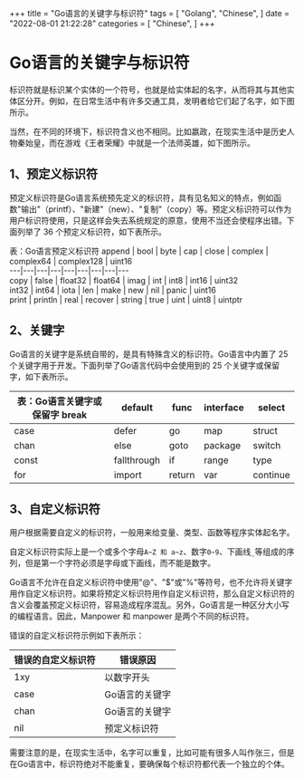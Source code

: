 +++
title = "Go语言的关键字与标识符"
tags = [
"Golang",
"Chinese",
]
date = "2022-08-01 21:22:28"
categories = [
"Chinese",
]
+++



# Go语言的关键字与标识符

标识符就是标识某个实体的一个符号，也就是给实体起的名字，从而将其与其他实体区分开。例如，在日常生活中有许多交通工具，发明者给它们起了名字，如下图所示。  
  




  
当然，在不同的环境下，标识符含义也不相同。比如嬴政，在现实生活中是历史人物秦始皇，而在游戏《王者荣耀》中就是一个法师英雄，如下图所示。  
  


##  1、预定义标识符

预定义标识符是Go语言系统预先定义的标识符，具有见名知义的特点，例如函数"输出"（printf）、"新建"（new）、"复制"（copy）等。预定义标识符可以作为用户标识符使用，只是这样会失去系统规定的原意，使用不当还会使程序出错。下面列举了
36 个预定义标识符，如下表所示。  
  
表：Go语言预定义标识符 append |  bool |  byte |  сар |  close |  complex |  complex64 |
complex128 |  uint16  
---|---|---|---|---|---|---|---|---  
copy |  false |  float32 |  float64 |  imag |  int |  int8 |  int16 |  uint32  
int32 |  int64 |  iota |  len |  make |  new |  nil |  panic |  uint16  
print |  println |  real |  recover |  string |  true |  uint |  uint8 |
uintptr  
  
##  2、关键字

Go语言的关键字是系统自带的，是具有特殊含义的标识符。Go语言中内置了 25 个关键字用于开发。下面列举了Go语言代码中会使用到的 25
个关键字或保留字，如下表所示。  
  
表：Go语言关键字或保留字 break |  default |  func |  interface |  select  
---|---|---|---|---  
case |  defer |  go |  map |  struct  
chan |  else |  goto |  package |  switch  
const |  fallthrough |  if |  range |  type  
for |  import |  return |  var |  continue  
  
##  3、自定义标识符

用户根据需要自定义的标识符，一般用来给变量、类型、函数等程序实体起名字。  
  
自定义标识符实际上是一个或多个字母`A~Z 和 a~z`、数字`0~9`、下画线`_`等组成的序列，但是第一个字符必须是字母或下画线，而不能是数字。  
  
Go语言不允许在自定义标识符中使用"@"、"$"或"%"等符号，也不允许将关键字用作自定义标识符。如果将预定义标识符用作自定义标识符，那么自定义标识符的含义会覆盖预定义标识符，容易造成程序混乱。另外，Go语言是一种区分大小写的编程语言。因此，Manpower
和 manpower 是两个不同的标识符。  
  
错误的自定义标识符示例如下表所示：  
  
错误的自定义标识符 |  错误原因  
---|---  
1xy |  以数字开头  
case |  Go语言的关键字  
chan |  Go语言的关键字  
nil |  预定义标识符  
  
需要注意的是，在现实生活中，名字可以重复，比如可能有很多人叫作张三，但是在Go语言中，标识符绝对不能重复，要确保每个标识符都代表一个独立的个体。

